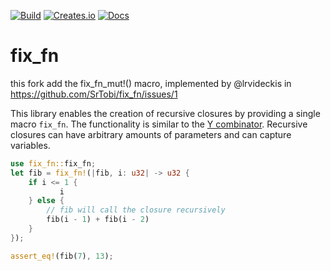 [![Build](https://github.com/SrTobi/fix_fn/workflows/Rust/badge.svg)](https://github.com/SrTobi/fix_fn/actions)
[![Creates.io](https://img.shields.io/crates/v/fix_fn?style)](https://crates.io/crates/fix_fn)
[![Docs](https://docs.rs/fix_fn/badge.svg)](https://docs.rs/fix_fn/)

# fix_fn

this fork add the fix_fn_mut!() macro, implemented by @lrvideckis in https://github.com/SrTobi/fix_fn/issues/1

This library enables the creation of recursive closures by providing a
single macro `fix_fn`. The functionality is similar to the
[Y combinator](https://en.wikipedia.org/wiki/Fixed-point_combinator#Fixed-point_combinators_in_lambda_calculus).
Recursive closures can have arbitrary amounts of parameters and can capture
variables.

```rust
use fix_fn::fix_fn;
let fib = fix_fn!(|fib, i: u32| -> u32 {
    if i <= 1 {
           i
    } else {
        // fib will call the closure recursively
        fib(i - 1) + fib(i - 2)
    }
});

assert_eq!(fib(7), 13);
```
